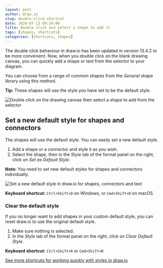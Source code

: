```yaml
---
layout: post
author: draw.io
slug: double-click-shortcut
date: 2020-07-13 09:24:00
title: Double click and select a shape to add it
tags: [shapes, shortcuts]
categories: [shortcuts, shapes]
---
```


The double click behaviour in draw.io has been updated in version 13.4.2 to be more convenient. Now, when you double click on the blank drawing canvas, you can quickly add a shape or text from the selector to your diagram.

You can choose from a range of common shapes from the _General_ shape library using this method.

**Tip:** These shapes will use the style you have set to be the default style.

<img src="/assets/img/blog/double-click.gif" style="max-width:100%;height:auto;" alt="Double click on the drawing canvas then select a shape to add from the selector">

## Set a new default style for shapes and connectors

The shapes will use the default style. You can easily set a new default style.

1. Add a shape or a connector and style it as you wish.
2. Select the shape, then in the _Style_ tab of the format panel on the right, click on _Set as Default Style_.

**Note:** You need to set new default styles for shapes and connectors individually.

<img src="/assets/img/blog/set-default-style.png" style="max-width:100%;height:auto;" alt="Set a new default style in draw.io for shapes, connectors and text">

**Keyboard shortcut:** ``Ctrl+Shift+D`` on Windows, or ``Cmd+Shift+D`` on macOS

### Clear the default style

If you no longer want to add shapes in your custom default style, you can reset draw.io to use the original default style.

1. Make sure nothing is selected.
2. In the _Style_ tab of the format panel on the right, click on _Clear Default Style_.

**Keyboard shortcut:** ``Ctrl+Shift+R`` or ``Cmd+Shift+R``

[See more shortcuts for working quickly with styles in draw.io](/blog/shortcut-styles.html)
